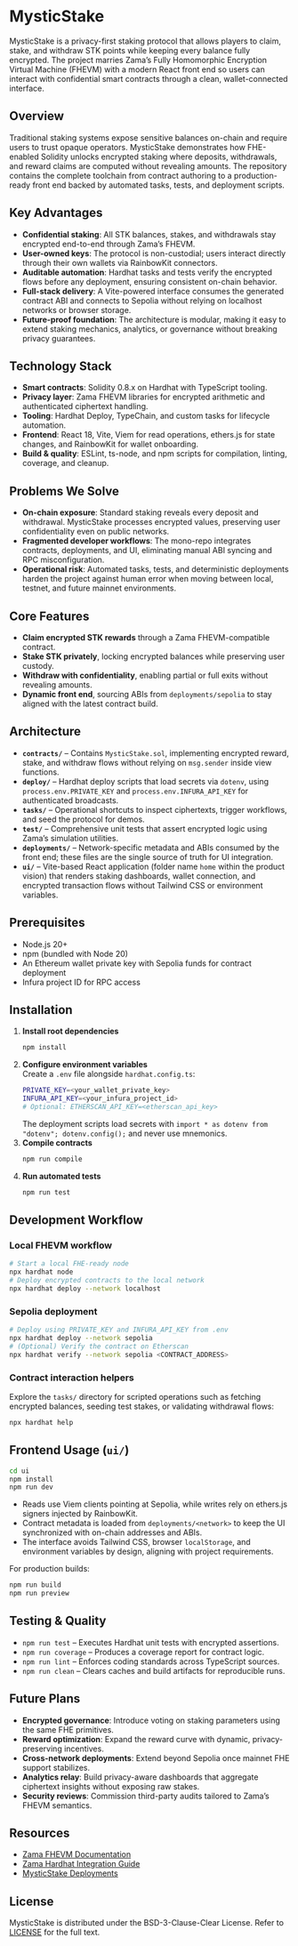 # MysticStake

MysticStake is a privacy-first staking protocol that allows players to claim, stake, and withdraw STK points while keeping every balance fully encrypted. The project marries Zama’s Fully Homomorphic Encryption Virtual Machine (FHEVM) with a modern React front end so users can interact with confidential smart contracts through a clean, wallet-connected interface.

## Overview

Traditional staking systems expose sensitive balances on-chain and require users to trust opaque operators. MysticStake demonstrates how FHE-enabled Solidity unlocks encrypted staking where deposits, withdrawals, and reward claims are computed without revealing amounts. The repository contains the complete toolchain from contract authoring to a production-ready front end backed by automated tasks, tests, and deployment scripts.

## Key Advantages

- **Confidential staking**: All STK balances, stakes, and withdrawals stay encrypted end-to-end through Zama’s FHEVM.
- **User-owned keys**: The protocol is non-custodial; users interact directly through their own wallets via RainbowKit connectors.
- **Auditable automation**: Hardhat tasks and tests verify the encrypted flows before any deployment, ensuring consistent on-chain behavior.
- **Full-stack delivery**: A Vite-powered interface consumes the generated contract ABI and connects to Sepolia without relying on localhost networks or browser storage.
- **Future-proof foundation**: The architecture is modular, making it easy to extend staking mechanics, analytics, or governance without breaking privacy guarantees.

## Technology Stack

- **Smart contracts**: Solidity 0.8.x on Hardhat with TypeScript tooling.
- **Privacy layer**: Zama FHEVM libraries for encrypted arithmetic and authenticated ciphertext handling.
- **Tooling**: Hardhat Deploy, TypeChain, and custom tasks for lifecycle automation.
- **Frontend**: React 18, Vite, Viem for read operations, ethers.js for state changes, and RainbowKit for wallet onboarding.
- **Build & quality**: ESLint, ts-node, and npm scripts for compilation, linting, coverage, and cleanup.

## Problems We Solve

- **On-chain exposure**: Standard staking reveals every deposit and withdrawal. MysticStake processes encrypted values, preserving user confidentiality even on public networks.
- **Fragmented developer workflows**: The mono-repo integrates contracts, deployments, and UI, eliminating manual ABI syncing and RPC misconfiguration.
- **Operational risk**: Automated tasks, tests, and deterministic deployments harden the project against human error when moving between local, testnet, and future mainnet environments.

## Core Features

- **Claim encrypted STK rewards** through a Zama FHEVM-compatible contract.
- **Stake STK privately**, locking encrypted balances while preserving user custody.
- **Withdraw with confidentiality**, enabling partial or full exits without revealing amounts.
- **Dynamic front end**, sourcing ABIs from `deployments/sepolia` to stay aligned with the latest contract build.

## Architecture

- **`contracts/`** – Contains `MysticStake.sol`, implementing encrypted reward, stake, and withdraw flows without relying on `msg.sender` inside view functions.
- **`deploy/`** – Hardhat deploy scripts that load secrets via `dotenv`, using `process.env.PRIVATE_KEY` and `process.env.INFURA_API_KEY` for authenticated broadcasts.
- **`tasks/`** – Operational shortcuts to inspect ciphertexts, trigger workflows, and seed the protocol for demos.
- **`test/`** – Comprehensive unit tests that assert encrypted logic using Zama’s simulation utilities.
- **`deployments/`** – Network-specific metadata and ABIs consumed by the front end; these files are the single source of truth for UI integration.
- **`ui/`** – Vite-based React application (folder name `home` within the product vision) that renders staking dashboards, wallet connection, and encrypted transaction flows without Tailwind CSS or environment variables.

## Prerequisites

- Node.js 20+
- npm (bundled with Node 20)
- An Ethereum wallet private key with Sepolia funds for contract deployment
- Infura project ID for RPC access

## Installation

1. **Install root dependencies**
   ```bash
   npm install
   ```
2. **Configure environment variables**  
   Create a `.env` file alongside `hardhat.config.ts`:
   ```bash
   PRIVATE_KEY=<your_wallet_private_key>
   INFURA_API_KEY=<your_infura_project_id>
   # Optional: ETHERSCAN_API_KEY=<etherscan_api_key>
   ```
   The deployment scripts load secrets with `import * as dotenv from "dotenv"; dotenv.config();` and never use mnemonics.
3. **Compile contracts**
   ```bash
   npm run compile
   ```
4. **Run automated tests**
   ```bash
   npm run test
   ```

## Development Workflow

### Local FHEVM workflow

```bash
# Start a local FHE-ready node
npx hardhat node
# Deploy encrypted contracts to the local network
npx hardhat deploy --network localhost
```

### Sepolia deployment

```bash
# Deploy using PRIVATE_KEY and INFURA_API_KEY from .env
npx hardhat deploy --network sepolia
# (Optional) Verify the contract on Etherscan
npx hardhat verify --network sepolia <CONTRACT_ADDRESS>
```

### Contract interaction helpers

Explore the `tasks/` directory for scripted operations such as fetching encrypted balances, seeding test stakes, or validating withdrawal flows:

```bash
npx hardhat help
```

## Frontend Usage (`ui/`)

```bash
cd ui
npm install
npm run dev
```

- Reads use Viem clients pointing at Sepolia, while writes rely on ethers.js signers injected by RainbowKit.
- Contract metadata is loaded from `deployments/<network>` to keep the UI synchronized with on-chain addresses and ABIs.
- The interface avoids Tailwind CSS, browser `localStorage`, and environment variables by design, aligning with project requirements.

For production builds:

```bash
npm run build
npm run preview
```

## Testing & Quality

- `npm run test` – Executes Hardhat unit tests with encrypted assertions.
- `npm run coverage` – Produces a coverage report for contract logic.
- `npm run lint` – Enforces coding standards across TypeScript sources.
- `npm run clean` – Clears caches and build artifacts for reproducible runs.

## Future Plans

- **Encrypted governance**: Introduce voting on staking parameters using the same FHE primitives.
- **Reward optimization**: Expand the reward curve with dynamic, privacy-preserving incentives.
- **Cross-network deployments**: Extend beyond Sepolia once mainnet FHE support stabilizes.
- **Analytics relay**: Build privacy-aware dashboards that aggregate ciphertext insights without exposing raw stakes.
- **Security reviews**: Commission third-party audits tailored to Zama’s FHEVM semantics.

## Resources

- [Zama FHEVM Documentation](https://docs.zama.ai/fhevm)
- [Zama Hardhat Integration Guide](https://docs.zama.ai/protocol/solidity-guides/getting-started/setup)
- [MysticStake Deployments](deployments/)

## License

MysticStake is distributed under the BSD-3-Clause-Clear License. Refer to [LICENSE](LICENSE) for the full text.
